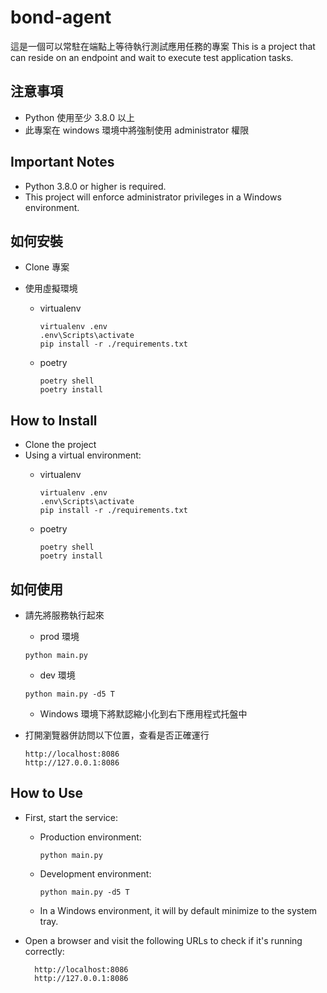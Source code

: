 # bond-agent

這是一個可以常駐在端點上等待執行測試應用任務的專案
This is a project that can reside on an endpoint and wait to execute test application tasks.

## 注意事項
* Python 使用至少 3.8.0 以上
* 此專案在 windows 環境中將強制使用 administrator 權限

## Important Notes
* Python 3.8.0 or higher is required.
* This project will enforce administrator privileges in a Windows environment.

## 如何安裝

* Clone 專案
  
* 使用虛擬環境
  * virtualenv
  
    ```shell
    virtualenv .env
    .env\Scripts\activate
    pip install -r ./requirements.txt
    ```

  * poetry

    ```shell
    poetry shell
    poetry install
    ```

## How to Install
* Clone the project
* Using a virtual environment:
  * virtualenv

    ```shell
    virtualenv .env
    .env\Scripts\activate
    pip install -r ./requirements.txt
    ```

  * poetry

    ```shell
    poetry shell
    poetry install
    ```

## 如何使用

* 請先將服務執行起來
    * prod 環境
  
    ```shell
    python main.py
    ```

    * dev 環境
  
    ```shell
    python main.py -d5 T
    ```

  * Windows 環境下將默認縮小化到右下應用程式托盤中

* 打開瀏覽器併訪問以下位置，查看是否正確運行
    
    ```shell
    http://localhost:8086
    http://127.0.0.1:8086
    ```

## How to Use
* First, start the service:
  * Production environment:
  
    ```shell
    python main.py
    ```
  * Development environment:
  
    ```shell
    python main.py -d5 T
    ```
  
  * In a Windows environment, it will by default minimize to the system tray.

* Open a browser and visit the following URLs to check if it's running correctly:

  ```shell
    http://localhost:8086
    http://127.0.0.1:8086
    ```